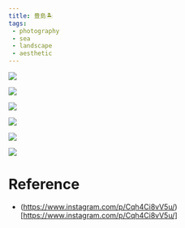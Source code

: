 ```yaml
---
title: 豊島🏝
tags:
 - photography
 - sea
 - landscape
 - aesthetic
---
```

![](Photography/Aesthetic/Landscape/Sea/attachments/shiifoncake_338949220_771246770941652_287141902256013940_n.jpg)

![](Photography/Aesthetic/Landscape/Sea/attachments/shiifoncake_339164445_155642070453847_6842139942547564019_n%20(1).jpg)

![](Photography/Aesthetic/Landscape/Sea/attachments/shiifoncake_339164445_155642070453847_6842139942547564019_n.jpg)

![](Photography/Aesthetic/Landscape/Sea/attachments/shiifoncake_338803198_1141886276488589_5464974698780309052_n%20(1).jpg)

![](Photography/Aesthetic/Landscape/Sea/attachments/shiifoncake_338803198_1141886276488589_5464974698780309052_n.jpg)

![](Photography/Aesthetic/Landscape/Sea/attachments/shiifoncake_338758486_601356648715316_3737336679741136784_n.jpg)


# Reference

* (https://www.instagram.com/p/Cqh4Ci8vV5u/)[https://www.instagram.com/p/Cqh4Ci8vV5u/]